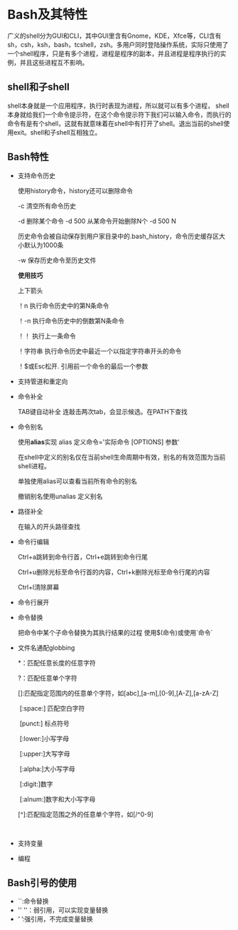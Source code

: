 # Bash及其特性

广义的shell分为GUI和CLI，其中GUI里含有Gnome，KDE，Xfce等，CLI含有sh，csh，ksh，bash，tcshell，zsh。多用户同时登陆操作系统，实际只使用了一个shell程序，只是有多个进程，进程是程序的副本，并且进程是程序执行的实例，并且这些进程互不影响。  

## shell和子shell

shell本身就是一个应用程序，执行时表现为进程，所以就可以有多个进程， shell本身就给我们一个命令提示符，在这个命令提示符下我们可以输入命令，而执行的命令有是有个shell，这就有就意味着在shell中有打开了shell。退出当前的shell使用exit。shell和子shell互相独立。

## Bash特性

- 支持命令历史

  使用history命令，history还可以删除命令

  -c 清空所有命令历史

  -d 删除某个命令 -d 500 从某命令开始删除N个 -d 500 N

  历史命令会被自动保存到用户家目录中的.bash_history，命令历史缓存区大小默认为1000条

  -w 保存历史命令至历史文件

  **使用技巧**

  上下箭头

  ！n                    执行命令历史中的第N条命令

  ！-n                   执行命令历史中的倒数第N条命令

  ！！                   执行上一条命令

  ！字符串            执行命令历史中最近一个以指定字符串开头的命令

  ！$或Esc松开.    引用前一个命令的最后一个参数

- 支持管道和重定向

- 命令补全

  TAB键自动补全  连敲击两次tab，会显示候选。在PATH下查找

- 命令别名

  使用**alias**实现 alias 定义命令='实际命令 [OPTIONS] 参数'

  在shell中定义的别名仅在当前shell生命周期中有效，别名的有效范围为当前shell进程。

  单独使用alias可以查看当前所有命令的别名

  撤销别名使用unalias 定义别名

- 路径补全

  在输入的开头路径查找

- 命令行编辑

  Ctrl+a跳转到命令行首，Ctrl+e跳转到命令行尾

  Ctrl+u删除光标至命令行首的内容，Ctrl+k删除光标至命令行尾的内容

  Ctrl+l清除屏幕

- 命令行展开

- 命令替换

  把命令中某个子命令替换为其执行结果的过程 使用$(命令)或使用\`命令`

- 文件名通配globbing

  *：匹配任意长度的任意字符

  ?：匹配任意单个字符

  []:匹配指定范围内的任意单个字符，如[abc],[a-m],[0-9],[A-Z],[a-zA-Z]

  ​     [:space:] 匹配空白字符

  ​     [punct:] 标点符号

  ​     [:lower:]小写字母

  ​     [:upper:]大写字母

  ​     [:alpha:]大小写字母

  ​     [:digit:]数字

  ​     [:alnum:]数字和大小写字母

  \[^\]:匹配指定范围之外的任意单个字符，如[/^0-9]

  ​

- 支持变量

- 编程

## Bash引号的使用

- \`\`:命令替换
- '' ''：弱引用，可以实现变量替换
- ‘ ’:强引用，不完成变量替换
